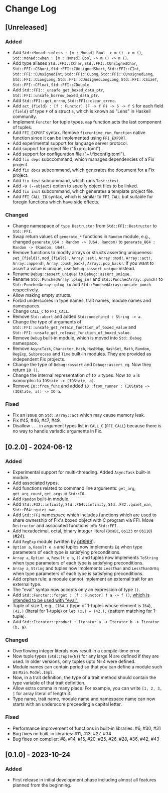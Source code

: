 # Change Log

## [Unreleased]

### Added
- Add `Std::Monad::unless : [m : Monad] Bool -> m () -> m ()`, `Std::Monad::when : [m : Monad] Bool -> m () -> m ()`.
- Add type aliases `Std::FFI::CChar`, `Std::FFI::CUnsignedChar`, `Std::FFI::CShort`, `Std::FFI::CUnsignedShort`, `Std::FFI::CInt`, `Std::FFI::CUnsignedInt`, `Std::FFI::CLong`, `Std::FFI::CUnsignedLong`, `Std::FFI::CLongLong`, `Std::FFI::CUnsignedLongLong`, `Std::FFI::CSizeT`, `Std::FFI::CFloat`, `Std::FFI::CDouble`.
- Add `Std::FFI::_unsafe_get_boxed_data_ptr`, `Std::FFI::unsafe_borrow_boxed_data_ptr`.
- Add `Std::FFI::get_errno`, `Std::FFI::clear_errno`.
- Add `act_{field} : [f : Functor] (F -> f F) -> S -> f S` for each field `{field}` of type `F` of a struct `S`, which is known as "Lens" in Haskell community.
- Implement `Functor` for tuple types. `map` function acts the last component of tuples.
- Add `FFI_EXPORT` syntax. Remove `fixruntime_run_function` native function since it can be implemented using `FFI_EXPORT`.
- Add experimental support for language server protocol.
- Add support for project file ("fixproj.toml").
- Add support for configuration file ("~/.fixconfig.toml").
- Add `fix deps` subccommand, which manages dependencies of a Fix project.
- Add `fix docs` subcommand, which generates the document for a Fix project.
- Add `fix test` subcommand, which runs `Test::test`.
- Add `-O (--object)` option to specify object files to be linked.
- Add `fix init` subcommand, which generates a template project file.
- Add `FFI_CALL_IO` syntax, which is similar to `FFI_CALL` but suitable for foregin functions which have side effects.

### Changed

- Change namespace of `type Destructor` from `Std::FFI::Destructor` to `Std::FFI`.
- Swap return values of `generate_*` functions in `Random` module, e.g., changed `generate_U64 : Random -> (U64, Random)` to `generate_U64 : Random -> (Random, U64)`.
- Remove functions to modify arrays or structs asserting uniqueness: `set_{field}!`, `mod_{field}!`, `Array::set!`, `Array::mod!`, `Array::act!`, `Array::append!`, `Array::push_back!`, `Array::pop_back!`. If you want to assert a value is unique, use `Debug::assert_unique` instead.
- Rename `Debug::assert_unique!` to `Debug::assert_unique`.
- Rename `Std::PunchedArray::plug_in!` and `Std::PunchedArray::punch!` to `Std::PunchedArray::plug_in` and `Std::PunchedArray::unsafe_punch` respectively.
- Allow making empty structs.
- Forbid underscores in type names, trait names, module names and namespaces.
- Change `CALL_C` to `FFI_CALL`.
- Remove `Std::abort` and added `Std::undefined : String -> a`.
- Change the type of arguments of `Std::FFI::unsafe_get_retain_function_of_boxed_value` and `Std::FFI::unsafe_get_release_function_of_boxed_value`.
- Remove `Debug` built-in module, which is moved into `Std::Debug` namespace.
- Remove `AsyncTask`, `Character`, `Hash`, `HashMap`, `HashSet`, `Math`, `Random`, `RegExp`, `Subprocess` and `Time` built-in modules. They are provided as independent Fix projects.
- Change the type of `Debug::assert` and `Debug::assert_eq`. Now they return `IO ()`.
- Change the internal representation of `IO a` types. Now `IO a` is isomorphic to `IOState -> (IOState, a)`.
- Remove `IO::from_func` and added `IO::from_runner : (IOState -> (IOState, a)) -> IO a`.

### Fixed

- Fix an issue on `Std::Array::act` which may cause memory leak.
- Fix #45, #46, #47, #49.
- Disallow `...` in argument types list in `CALL_C` (`FFI_CALL`) because there is no way to handle variadic arguments in Fix.

## [0.2.0] - 2024-06-12

### Added
- Experimental support for multi-threading. Added `AsyncTask` built-in module.
- Add associated types.
- Add functions related to command line arguments: `get_arg`, `get_arg_count`, `get_args` in `Std::IO`.
- Add `Random` built-in module.
- Add `Std::F32::infinity`, `Std::F64::infinity`, `Std::F32::quiet_nan`, `Std::F64::quiet_nan`.
- Add `Std::FFI` namespace which includes functions which are used to share ownership of Fix's boxed object with C program via FFI. Move `Destructor` and associated functions into `Std::FFI`.
- Add hexadecimal, octal, binary integer literal (`0xaBC`, `0o123` or `0b110`) (#24).
- Add `RegExp` module (written by [pt9999](https://github.com/pt9999)).
- `Option a`, `Result e a` and tuples now implements `Eq` when type parameters of each type is satisfying preconditions.
- `Array a`, `Option a`, `Result e a`, `()` and tuples now implements `ToString` when type parameters of each type is satisfying preconditions.
- `Array a`, `String` and tuples now implements `LessThan` and `LessThanOrEq` when type parameters of each type is satisfying preconditions.
- Add orphan rule: a module cannot implement an external trait for an external type.
- The "eval" syntax now accepts only an expression of type `()`.
- Add `Std::Functor::forget : [f : Functor] f a -> f ()`, [which is intended to be used with "eval".](/Document.md#chaining-io-actions-by-eval-and-forget)
- Tuple of size 1, e.g., `(I64,)` (type of 1-tuples whose element is `I64`), `(42,)` (literal for 1-tuple) or `let (x,) = (42,);` (pattern matching for 1-tuple).
- Add `Std::Iterator::product : Iterator a -> Iterator b -> Iterator (b, a)`.

### Changed
- Overflowing integer literals now result in a compile-time error.
- Now tuple types (`Std::Tuple{N}`) for any large N are defined if they are used. In older versions, only tuples upto N=4 were defined.
- Module names can contain period so that you can define a module such as `Main.Model.Impl`.
- Now, in a trait definition, the type of a trait method should contain the type variable of that trait definition.
- Allow extra comma in many place. For example, you can write `[1, 2, 3, ]` for array literal of length 3.
- Type name, trait name, module name and namespace name can now starts with an underscore preceeding a capital letter.

### Fixed
- Performance improvement of functions in built-in libraries: #6, #30, #31
- Bug fixes on built-in libraries: #11, #13, #27, #34
- Bug fixes on compiler: #8, #14, #15, #20, #25, #26, #28, #36, #42, #43

## [0.1.0] - 2023-10-24

### Added
- First release in initial development phase including almost all features planned from the beginning.